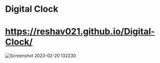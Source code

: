 # Digital Clock

# https://reshav021.github.io/Digital-Clock/

![Screenshot 2023-02-20 132230](https://user-images.githubusercontent.com/112060061/220045352-dfd6c894-b748-4012-8234-dd05616a5b80.jpg)
